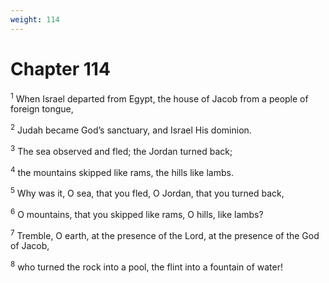 ```yaml
---
weight: 114
---
```


# Chapter 114

<sup>1</sup> When Israel departed from Egypt, the house of Jacob from a people of foreign tongue, 

<sup>2</sup> Judah became God’s sanctuary, and Israel His dominion. 

<sup>3</sup> The sea observed and fled; the Jordan turned back; 

<sup>4</sup> the mountains skipped like rams, the hills like lambs. 

<sup>5</sup> Why was it, O sea, that you fled, O Jordan, that you turned back, 

<sup>6</sup> O mountains, that you skipped like rams, O hills, like lambs? 

<sup>7</sup> Tremble, O earth, at the presence of the Lord, at the presence of the God of Jacob, 

<sup>8</sup> who turned the rock into a pool, the flint into a fountain of water! 



